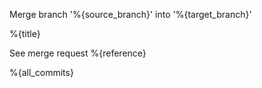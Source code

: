 Merge branch '%{source_branch}' into '%{target_branch}'

%{title}

See merge request %{reference}

%{all_commits}
